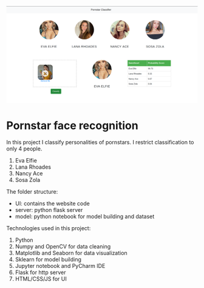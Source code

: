 ![alt text](./ui_screen.png)
# Pornstar face recognition
In this project I classify personalities of pornstars. I restrict classification to only 4 people.
1. Eva Elfie
2. Lana Rhoades
3. Nancy Ace
4. Sosa Zola

The folder structure:

- UI: contains the website code
- server: python flask server
- model: python notebook for model building and dataset

Technologies used in this project:
1. Python
2. Numpy and OpenCV for data cleaning
3. Matplotlib and Seaborn for data visualization
4. Sklearn for model building
5. Jupyter notebook and PyCharm IDE
6. Flask for http server
7. HTML/CSS/JS for UI
